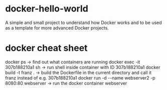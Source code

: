 # docker-hello-world
A simple and small project to understand how Docker works and to be used as a template for more advanced Docker projects.

# docker cheat sheet
docker ps -> find out what containers are running
docker exec -it 307b188210a1 sh -> run shell inside container with ID 307b188210a1
docker build -t franz . -> build the Dockerfile in the current directory and call it franz instead of e.g. 307b188210a1
docker run -d --name webserver2 -p 8080:80 webserver -> run the docker container webserver
